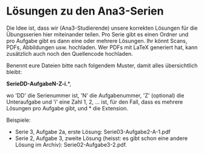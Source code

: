 # Lösungen zu den Ana3-Serien
Die Idee ist, dass wir (Ana3-Studierende) unsere korrekten Lösungen 
für die Übungsserien hier miteinander teilen.
Pro Serie gibt es einen Ordner und pro Aufgabe gibt es dann 
eine oder mehrere Lösungen. Ihr könnt Scans, PDFs, Abbildungen 
usw. hochladen. Wer PDFs mit LaTeX generiert hat, kann zusätzlich
auch noch den Quellencode hochladen.

Benennt eure Dateien bitte nach folgendem Muster, damit alles übersichtlich bleibt:

**SerieDD-AufgabeN-Z-i.***,

wo 'DD' die Serienummer ist,
'N' die Aufgabenummer,
'Z' (optional) die Unteraufgabe
und 'i' eine Zahl 1, 2, ... ist, für den Fall, dass es mehrere Lösungen pro Aufgabe gibt,
und * die Extension.

Beispiele:
* Serie 3, Aufgabe 2a, erste Lösung: Serie03-Aufgabe2-A-1.pdf
* Serie 2, Aufgabe 3, zweite Lösung (heisst: es gibt schon eine andere Lösung im Archiv): Serie02-Aufgabe3-2.pdf. 
